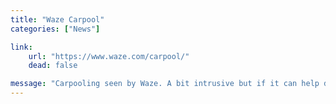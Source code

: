 ```yaml
---
title: "Waze Carpool"
categories: ["News"]

link:
    url: "https://www.waze.com/carpool/"
    dead: false

message: "Carpooling seen by Waze. A bit intrusive but if it can help dealing with traffic jams that's a great deal"
---
```

